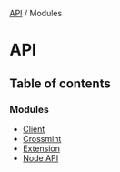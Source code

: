 [API](API.md) / Modules

# API

## Table of contents

### Modules

- [Client](modules/Client.md)
- [Crossmint](modules/Crossmint.md)
- [Extension](modules/Extension.md)
- [Node API](modules/Node_API.md)
